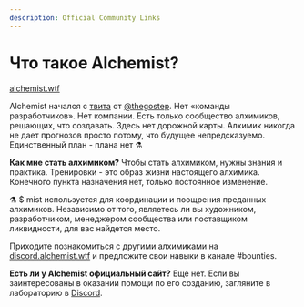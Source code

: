 ```yaml
---
description: Official Community Links
---
```


# Что такое Alchemist?

[alchemist.wtf](https://github.com/alchemistcoin/alchemist)

Alchemist начался с [твита](https://twitter.com/thegostep/status/1358159173440184322?s=20) от [@thegostep](https://twitter.com/thegostep). Нет «команды разработчиков». Нет компании. Есть только сообщество алхимиков, решающих, что создавать. Здесь нет дорожной карты. Алхимик никогда не дает прогнозов просто потому, что будущее непредсказуемо. Единственный план - плана нет ⚗️

**Как мне стать алхимиком?** Чтобы стать алхимиком, нужны знания и практика. Тренировки - это образ жизни настоящего алхимика. Конечного пункта назначения нет, только постоянное изменение.

⚗️ $ mist используется для координации и поощрения преданных алхимиков. Независимо от того, являетесь ли вы художником, разработчиком, менеджером сообщества или поставщиком ликвидности, для вас найдется место.

Приходите познакомиться с другими алхимиками на [discord.alchemist.wtf](http://discord.alchemist.wtf) и предложите свои навыки в канале \#bounties.

**Есть ли у Alchemist официальный сайт?** Еще нет. Если вы заинтересованы в оказании помощи по его созданию, загляните в лабораторию в [Discord](https://discord.gg/UQB4MwG4c8).

